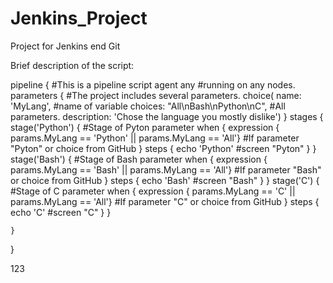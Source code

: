 # Jenkins_Project
Project for Jenkins end Git

Brief description of the script:

pipeline {                                                                                      #This is a pipeline script
    agent any                                                                                   #running on any nodes.
    parameters {                                                                                #The project includes several parameters.
        choice(
            name: 'MyLang',                                                                     #name of variable
            choices: "All\nBash\nPython\nC",                                                    #All parameters.
            description: 'Chose the language you mostly dislike')
    }
    stages {
        stage('Python') {                                                                       #Stage of Pyton parameter
            when {
                expression { params.MyLang == 'Python' || params.MyLang == 'All'}               #If parameter "Pyton" or choice from GitHub
            }
            steps {
                echo 'Python'                                                                   #screen "Pyton"
            }
        }
        stage('Bash') {                                                                         #Stage of Bash parameter
            when {
                expression { params.MyLang == 'Bash' || params.MyLang == 'All'}                 #If parameter "Bash" or choice from GitHub
            }
            steps {
                echo 'Bash'                                                                     #screen "Bash"
            }
        }
        stage('C') {                                                                            #Stage of C parameter
            when {
                expression { params.MyLang == 'C' || params.MyLang == 'All'}                    #If parameter "C" or choice from GitHub
            }
            steps {
                echo 'C'                                                                        #screen "C"
            }
        }
  
    }
}

123
